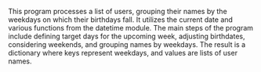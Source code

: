 This program processes a list of users, grouping their names by the weekdays on which their birthdays fall. It utilizes the current date and various functions from the datetime module. The main steps of the program include defining target days for the upcoming week, adjusting birthdates, considering weekends, and grouping names by weekdays. The result is a dictionary where keys represent weekdays, and values are lists of user names.
